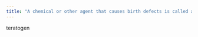 ```yaml
---
title: "A chemical or other agent that causes birth defects is called a __________________."
---
```

teratogen


